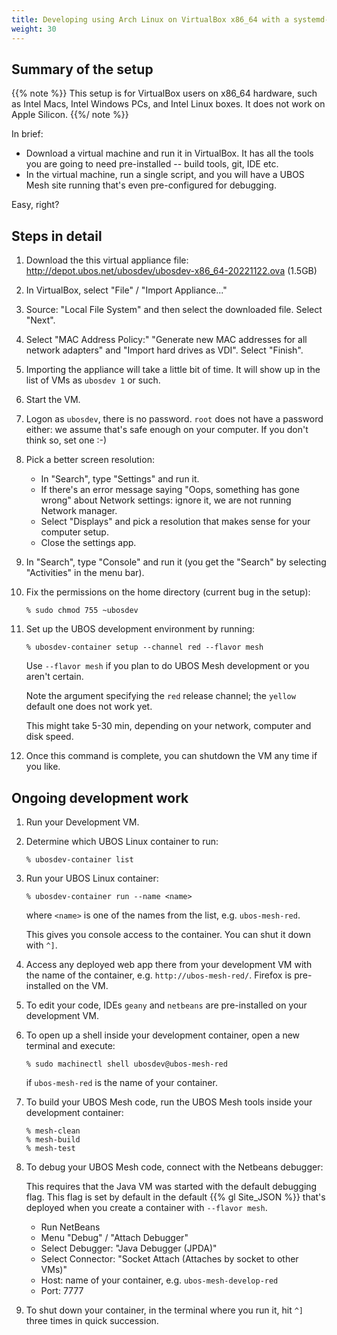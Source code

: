 ```yaml
---
title: Developing using Arch Linux on VirtualBox x86_64 with a systemd-nspawn container
weight: 30
---
```


## Summary of the setup

{{% note %}}
This setup is for VirtualBox users on x86_64 hardware, such as Intel Macs,
Intel Windows PCs, and Intel Linux boxes. It does not work on Apple Silicon.
{{%/ note %}}

In brief:

* Download a virtual machine and run it in VirtualBox. It has all the tools you
  are going to need pre-installed -- build tools, git, IDE etc.
* In the virtual machine, run a single script, and you will have a UBOS Mesh
  site running that's even pre-configured for debugging.

Easy, right?


## Steps in detail

1. Download the this virtual appliance file:
   http://depot.ubos.net/ubosdev/ubosdev-x86_64-20221122.ova (1.5GB)

1. In VirtualBox, select "File" / "Import Appliance..."

1. Source: "Local File System" and then select the downloaded file. Select "Next".

1. Select "MAC Address Policy:" "Generate new MAC addresses for all network adapters"
   and "Import hard drives as VDI". Select "Finish".

1. Importing the appliance will take a little bit of time. It will show up in the
   list of VMs as `ubosdev 1` or such.

1. Start the VM.

1. Logon as `ubosdev`, there is no password. `root` does not have a password either: we
   assume that's safe enough on your computer. If you don't think so, set one :-)

1. Pick a better screen resolution:

   * In "Search", type "Settings" and run it.
   * If there's an error message saying "Oops, something has gone wrong" about Network
     settings: ignore it, we are not running Network manager.
   * Select "Displays" and pick a resolution that makes sense for your computer setup.
   * Close the settings app.

1. In "Search", type "Console" and run it (you get the "Search" by selecting
   "Activities" in the menu bar).

1. Fix the permissions on the home directory (current bug in the setup):

   ```
   % sudo chmod 755 ~ubosdev
   ```

1. Set up the UBOS development environment by running:

   ```
   % ubosdev-container setup --channel red --flavor mesh
   ```

   Use `--flavor mesh` if you plan to do UBOS Mesh development or you aren't certain.

   Note the argument specifying the `red` release channel; the `yellow` default one
   does not work yet.

   This might take 5-30 min, depending on your network, computer and disk speed.

1. Once this command is complete, you can shutdown the VM any time if you like.

## Ongoing development work

1. Run your Development VM.

1. Determine which UBOS Linux container to run:

   ```
   % ubosdev-container list
   ```

1. Run your UBOS Linux container:

   ```
   % ubosdev-container run --name <name>
   ```

   where `<name>` is one of the names from the list, e.g. `ubos-mesh-red`.

   This gives you console access to the container. You can shut it down with `^]`.

1. Access any deployed web app there from your development VM with the name
   of the container, e.g. `http://ubos-mesh-red/`. Firefox is pre-installed on
   the VM.

1. To edit your code, IDEs `geany` and `netbeans` are pre-installed on your
   development VM.

1. To open up a shell inside your development container, open a new terminal and
   execute:

   ```
   % sudo machinectl shell ubosdev@ubos-mesh-red
   ```

   if `ubos-mesh-red` is the name of your container.

1. To build your UBOS Mesh code, run the UBOS Mesh tools inside your development container:

   ```
   % mesh-clean
   % mesh-build
   % mesh-test
   ```

1. To debug your UBOS Mesh code, connect with the Netbeans debugger:

   This requires that the Java VM was started with the default debugging flag. This flag
   is set by default in the default {{% gl Site_JSON %}} that's deployed when you
   create a container with ``--flavor mesh``.

   * Run NetBeans
   * Menu "Debug" / "Attach Debugger"
   * Select Debugger: "Java Debugger (JPDA)"
   * Select Connector: "Socket Attach (Attaches by socket to other VMs)"
   * Host: name of your container, e.g. `ubos-mesh-develop-red`
   * Port: 7777

1. To shut down your container, in the terminal where you run it, hit `^]` three
   times in quick succession.

